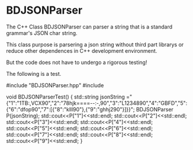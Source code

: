 # BDJSONParser
The C++ Class BDJSONParser can parser a string that is a standard grammar's JSON char string.

This class purpose is parsering a json string without third part librarys or reduce other dependences in C++ development environment.

But the code does not have to undergo a rigorous testing!

The following is a test.

#include "BDJSONParser.hpp"
#include <iostream>


void BDJSONParserTest()
{
    std::string jsonString ="{\"1\":\"1TB:,VCX90\",\"2\":\"78hjk====--:-,90\",\"3\":\"L1234890\",\"4\":\"GBFD\",\"5\":{\"6\":\"dfop90\",\"7\":[{\"8\":\"klll90\"},{\"9\":\"ghhj290\"}]}}";
    BDJSONParser P(jsonString);
    std::cout<<P["1"]<<std::endl;
    std::cout<<P["2"]<<std::endl;
    std::cout<<P["3"]<<std::endl;
    std::cout<<P["4"]<<std::endl;
    std::cout<<P["5"]<<std::endl;
    std::cout<<P["6"]<<std::endl;
    std::cout<<P["7"]<<std::endl;
    std::cout<<P["8"]<<std::endl;
    std::cout<<P["9"]<<std::endl;
}
